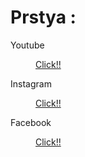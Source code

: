 
<h1><strong>Prstya :</strong></h1>
<dl>
  <dt>Youtube</dt>
   <dd><p><a href="https://www.youtube.com/channel/UCFbfrO6UqJ3fUqU0MzL-BhQ?sub_confirmation=1"> Click!!</a></p></dd>
  <dt>Instagram</dt>
  <dd><p><a href="https://www.instagram.com/dafa_prstya/?hl=id"> Click!!</a></p></dd>
  <dt>Facebook</dt>
  <dd><p><a href="https://www.facebook.com/prstya.otsutsuki"> Click!!</a></p></dd>
<dl>
